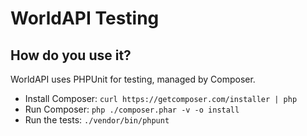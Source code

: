 WorldAPI Testing
================

How do you use it?
------------------

WorldAPI uses PHPUnit for testing, managed by Composer.

- Install Composer: `curl https://getcomposer.com/installer | php`
- Run Composer: `php ./composer.phar -v -o install`
- Run the tests: `./vendor/bin/phpunt`

